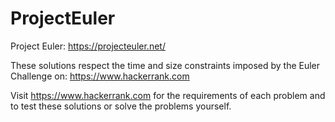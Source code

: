 # ProjectEuler

Project Euler: https://projecteuler.net/

These solutions respect the time and size constraints imposed by the Euler Challenge on: https://www.hackerrank.com

Visit https://www.hackerrank.com for the requirements of each problem and to test these solutions or solve the problems yourself.

